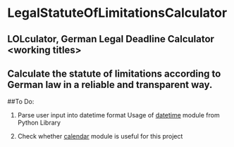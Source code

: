# LegalStatuteOfLimitationsCalculator
## LOLculator, German Legal Deadline Calculator \<working titles>
## Calculate the statute of limitations according to German law in a reliable and transparent way.


##To Do:
1. Parse user input into datetime format
Usage of [datetime](https://docs.python.org/3/library/datetime.html) module from Python Library

2. Check whether [calendar](https://docs.python.org/3/library/calendar.html) module is useful for this project

